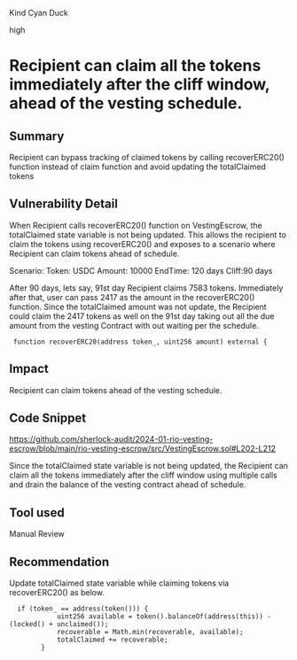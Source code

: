 Kind Cyan Duck

high

# Recipient can claim all the tokens immediately after the cliff window, ahead of the vesting schedule.

## Summary
Recipient can bypass tracking of claimed tokens by calling recoverERC20() function instead of claim function and avoid updating the totalClaimed tokens

## Vulnerability Detail
When Recipient calls recoverERC20() function on VestingEscrow, the totalClaimed state variable is not being updated.
This allows the recipient to claim the tokens using recoverERC20() and exposes to a scenario where Recipient can claim tokens ahead of schedule.

Scenario:
Token: USDC
Amount: 10000
EndTime: 120 days
Cliff:90 days

After 90 days, lets say, 91st day Recipient claims 7583 tokens.
Immediately after that, user can pass 2417 as the amount in the recoverERC20() function.
Since the totalClaimed amount was not update, the Recipient could claim the 2417 tokens as well on the 91st day taking out all the due amount from the vesting Contract with out waiting per the schedule.

```Solidity
 function recoverERC20(address token_, uint256 amount) external {
```

## Impact
Recipient can claim tokens ahead of the vesting schedule.

## Code Snippet
https://github.com/sherlock-audit/2024-01-rio-vesting-escrow/blob/main/rio-vesting-escrow/src/VestingEscrow.sol#L202-L212

Since the totalClaimed state variable is not being updated, the Recipient can claim all the tokens immediately after the cliff window
using multiple calls and drain the balance of the vesting contract ahead of schedule.

## Tool used
Manual Review

## Recommendation
Update totalClaimed state variable while claiming tokens via recoverERC20() as below.

```solidity
  if (token_ == address(token())) {
            uint256 available = token().balanceOf(address(this)) - (locked() + unclaimed());
            recoverable = Math.min(recoverable, available);
            totalClaimed += recoverable;
        }
``` 

